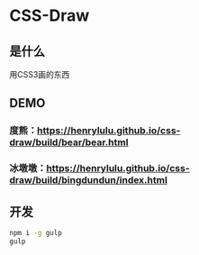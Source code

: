 # CSS-Draw
## 是什么
用CSS3画的东西

## DEMO
### 度熊：https://henrylulu.github.io/css-draw/build/bear/bear.html
### 冰墩墩：https://henrylulu.github.io/css-draw/build/bingdundun/index.html

## 开发

``` sh
npm i -g gulp
gulp
```
